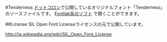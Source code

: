 #Tenderness
[ドットコロン](http://dotcolon.net/)で公開しているオリジナルフォント「Tenderness」のソースファイルです。
[Fontlab系のソフト](http://www.fontlab.com/) で開くことができます。


##License
SIL Open Font Licenseライセンスの元で公開しています。

http://ja.wikipedia.org/wiki/SIL_Open_Font_License